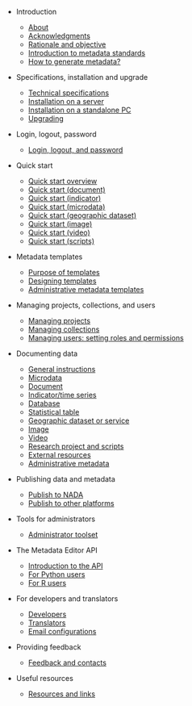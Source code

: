 * Introduction

    * [About](intro_about.md)
    * [Acknowledgments](intro_acknowledgments.md)
    * [Rationale and objective](intro_rationale.md)
    * [Introduction to metadata standards](intro_metadata_standards.md)
    * [How to generate metadata?](intro_metadata_creation.md)
    
* Specifications, installation and upgrade
  
    * [Technical specifications](tech_technical_specifications.md)
    * [Installation on a server](tech_installation.md)
    * [Installation on a standalone PC](tech_installation_pc.md)
    * [Upgrading](tech_upgrading.md)
    
* Login, logout, password

    * [Login, logout, and password](user_login.md)  
 
* Quick start
  
    * [Quick start overview](quick_start_overview.md)
    * [Quick start (document)](quick_start_document.md)
    * [Quick start (indicator)](quick_start_indicator.md)
    * [Quick start (microdata)](quick_start_microdata.md)
    * [Quick start (geographic dataset)](quick_start_geographic.md)
    * [Quick start (image)](quick_start_image.md)
    * [Quick start (video)](quick_start_video.md)
    * [Quick start (scripts)](quick_start_script.md)

* Metadata templates
   
   * [Purpose of templates](templates_purpose.md)
   * [Designing templates](templates_design.md)
   * [Administrative metadata templates](templates_administrative.md)

* Managing projects, collections, and users
  
   * [Managing projects](managing_projects.md)
   * [Managing collections](managing_collections.md)
   * [Managing users: setting roles and permissions](tech_roles_permissions.md)

* Documenting data

    * [General instructions](documenting_general_instructions.md)
    * [Microdata](documenting_microdata.md)
    * [Document](documenting_document.md)
    * [Indicator/time series](documenting_indicator.md)
    * [Database](documenting_database.md)
    * [Statistical table](documenting_table.md)
    * [Geographic dataset or service](documenting_geographic.md)
    * [Image](documenting_image.md)
    * [Video](documenting_video.md)
    * [Research project and scripts](documenting_script.md)
    * [External resources](documenting_external_resource.md)
    * [Administrative metadata](documenting_administrative_metadata.md)

* Publishing data and metadata 

    * [Publish to NADA](publish_to_nada.md)
    * [Publish to other platforms](publish_to_other_platforms.md)
   
* Tools for administrators

   * [Administrator toolset](admin_tools.md)  
   
* The Metadata Editor API

   * [Introduction to the API](ME_API.md)
   * [For Python users](API_python.md)
   * [For R users](API_R.md)
   
* For developers and translators

    * [Developers](developers.md)
    * [Translators](translators.md)
    * [Email configurations](configurations_email.md)

* Providing feedback

    * [Feedback and contacts](feedback.md)
 
* Useful resources

    * [Resources and links](useful_resources.md)
